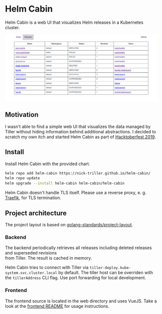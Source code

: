 # Helm Cabin

Helm Cabin is a web UI that visualizes Helm releases 
in a Kubernetes cluster. 

![](./screenshots/screenshot001.png)

## Motivation
 
I wasn't able to find a simple web UI that visualizes the data managed by 
Tiller without hiding information behind additional abstractions. 
I decided to scratch my own itch and started Helm Cabin as part of 
[Hacktoberfest 2019](https://hacktoberfest.digitalocean.com/). 

## Install

Install Helm Cabin with the provided chart. 

```bash
helm repo add helm-cabin https://nick-triller.github.io/helm-cabin/
helm repo update
helm upgrade --install helm-cabin helm-cabin/helm-cabin
```

Helm Cabin doesn't handle TLS itself. Please use a reverse proxy, 
e. g. [Traefik](https://traefik.io/), for TLS termination.

## Project architecture

The project layout is based on 
[golang-standards/project-layout](https://github.com/golang-standards/project-layout).

### Backend

The backend periodically retrieves all releases including deleted releases and superseded revisions  
from Tiller. 
The result is cached in memory. 

Helm Cabin tries to connect with Tiller via `tiller-deploy.kube-system.svc.cluster.local` by default. 
The tiller host can be overriden with the `tillerAddress` CLI flag.
Use port forwarding for local development.

### Frontend

The frontend source is located in the web directory and uses VueJS. 
Take a look at the [frontend README](./web/README.md) for usage instructions. 

